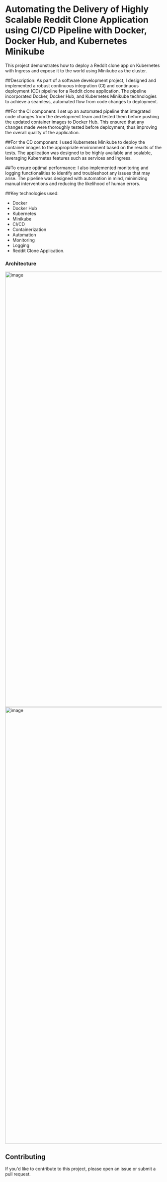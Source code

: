 # Automating the Delivery of Highly Scalable Reddit Clone Application using CI/CD Pipeline with Docker, Docker Hub, and Kubernetes Minikube
This project demonstrates how to deploy a Reddit clone app on Kubernetes with Ingress and expose it to the world using Minikube as the cluster.

##Description: 
As part of a software development project, I designed and implemented a robust continuous integration (CI) and continuous deployment (CD) pipeline for a Reddit clone application. The pipeline incorporated Docker, Docker Hub, and Kubernetes Minikube technologies to achieve a seamless, automated flow from code changes to deployment.

##For the CI component:
I set up an automated pipeline that integrated code changes from the development team and tested them before pushing the updated container images to Docker Hub. This ensured that any changes made were thoroughly tested before deployment, thus improving the overall quality of the application.

##For the CD component:
I used Kubernetes Minikube to deploy the container images to the appropriate environment based on the results of the tests. The application was designed to be highly available and scalable, leveraging Kubernetes features such as services and ingress.

##To ensure optimal performance:
I also implemented monitoring and logging functionalities to identify and troubleshoot any issues that may arise. The pipeline was designed with automation in mind, minimizing manual interventions and reducing the likelihood of human errors.

##Key technologies used: 
- Docker
- Docker Hub 
- Kubernetes
- Minikube
- CI/CD
- Containerization
- Automation
- Monitoring
- Logging
- Reddit Clone Application.


### Architecture



<img width="1396" alt="image" src="https://user-images.githubusercontent.com/110477025/227587553-7163c709-85cf-4e23-a00b-823b08758859.png">



<img width="1400" alt="image" src="https://user-images.githubusercontent.com/110477025/227587788-06ce33dd-3a09-4f36-9bbd-aff0925615ed.png">




## Contributing
If you'd like to contribute to this project, please open an issue or submit a pull request.


